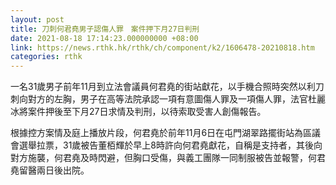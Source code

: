 ```yaml
---
layout: post
title: 刀刺何君堯男子認傷人罪　案件押下月27日判刑　
date: 2021-08-18 17:14:23.000000000 +08:00
link: https://news.rthk.hk/rthk/ch/component/k2/1606478-20210818.htm
categories: rthk
---
```


一名31歲男子前年11月到立法會議員何君堯的街站獻花，以手機合照時突然以利刀刺向對方的左胸，男子在高等法院承認一項有意圖傷人罪及一項傷人罪，法官杜麗冰將案件押後至下月27日求情及判刑，以待索取受害人創傷報告。

根據控方案情及庭上播放片段，何君堯於前年11月6日在屯門湖翠路擺街站為區議會選舉拉票，31歲被告董栢輝於早上8時許向何君堯獻花，自稱是支持者，其後向對方施襲，何君堯及時閃避，但胸口受傷，與義工團隊一同制服被告並報警，何君堯留醫兩日後出院。

